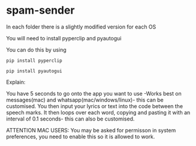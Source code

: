 # spam-sender

In each folder there is a slightly modified version for each OS

You will need to install pyperclip and pyautogui

You can do this by using

```
pip install pyperclip

pip install pyautogui
```
Explain:

You have 5 seconds to go onto the app you want to use -Works best on messages(mac) and whatsapp(mac/windows/linux)- this can be customised.
You then input your lyrics or text into the code between the speech marks.
It then loops over each word, copying and pasting it with an interval of 0.1 seconds- this can also be customised.

ATTENTION MAC USERS: You may be asked for permisson in system preferences, you need to enable this so it is allowed to work.
